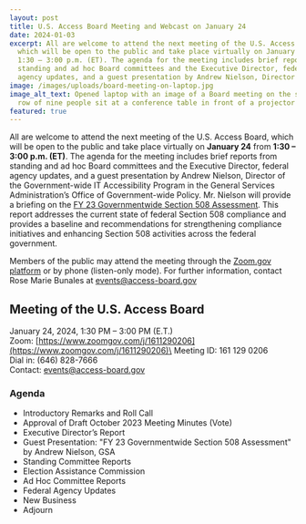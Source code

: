 ```yaml
---
layout: post
title: U.S. Access Board Meeting and Webcast on January 24
date: 2024-01-03
excerpt: All are welcome to attend the next meeting of the U.S. Access Board,
  which will be open to the public and take place virtually on January 24 from
  1:30 – 3:00 p.m. (ET). The agenda for the meeting includes brief reports from
  standing and ad hoc Board committees and the Executive Director, federal
  agency updates, and a guest presentation by Andrew Nielson, Director of . . .
image: /images/uploads/board-meeting-on-laptop.jpg
image_alt_text: Opened laptop with an image of a Board meeting on the screen. A
  row of nine people sit at a conference table in front of a projector screen.
featured: true
---
```

All are welcome to attend the next meeting of the U.S. Access Board, which will be open to the public and take place virtually on **January 24** from **1:30 – 3:00 p.m. (ET)**. The agenda for the meeting includes brief reports from standing and ad hoc Board committees and the Executive Director, federal agency updates, and a guest presentation by Andrew Nielson, Director of the Government-wide IT Accessibility Program in the General Services Administration’s Office of Government-wide Policy. Mr. Nielson will provide a briefing on the [FY 23 Governmentwide Section 508 Assessment](https://www.section508.gov/manage/section-508-assessment/2023/message-from-gsa-administrator/). This report addresses the current state of federal Section 508 compliance and provides a baseline and recommendations for strengthening compliance initiatives and enhancing Section 508 activities across the federal government.

Members of the public may attend the meeting through the [Zoom.gov platform](https://www.zoomgov.com/j/1611290206) or by phone (listen-only mode). For further information, contact Rose Marie Bunales at [events@access-board.gov](mailto:events@access-board.gov)

## Meeting of the U.S. Access Board

January 24, 2024, 1:30 PM – 3:00 PM (E.T.)\
Zoom: [https://www.zoomgov.com/j/1611290206](https://www.zoomgov.com/j/1611290206)\
Meeting ID: 161 129 0206\
Dial in: (646) 828-7666\
Contact: [events@access-board.gov](mailto:events@access-board.gov)

### Agenda

* Introductory Remarks and Roll Call
* Approval of Draft October 2023 Meeting Minutes (Vote)
* Executive Director’s Report
* Guest Presentation: "FY 23 Governmentwide Section 508 Assessment" by Andrew Nielson, GSA
* Standing Committee Reports
* Election Assistance Commission
* Ad Hoc Committee Reports
* Federal Agency Updates
* New Business
* Adjourn

